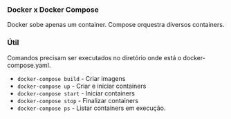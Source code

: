 ### Docker x Docker Compose

Docker sobe apenas um container. Compose orquestra diversos containers.

### Útil

Comandos precisam ser executados no diretório onde está o docker-compose.yaml.

- `docker-compose build` - Criar imagens
- `docker-compose up` - Criar e iniciar containers
- `docker-compose start` - Iniciar containers
- `docker-compose stop` - Finalizar containers
- `docker-compose ps` - Listar containers em execução.
